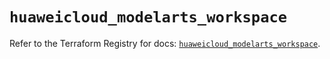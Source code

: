 # `huaweicloud_modelarts_workspace`

Refer to the Terraform Registry for docs: [`huaweicloud_modelarts_workspace`](https://registry.terraform.io/providers/huaweicloud/huaweicloud/1.71.1/docs/resources/modelarts_workspace).
